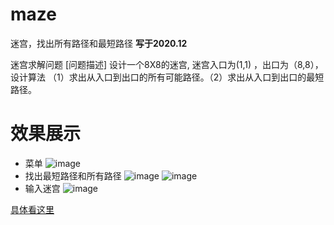 # maze
迷宫，找出所有路径和最短路径
**写于2020.12**

迷宫求解问题
[问题描述]
设计一个8X8的迷宫, 迷宫入口为(1,1) ，出口为（8,8）， 设计算法
（1）求出从入口到出口的所有可能路径。（2）求出从入口到出口的最短路径。

# 效果展示
* 菜单
![image](https://github.com/XiMucoding/maze/assets/91119649/551827b5-8445-40ce-adc9-c399b0d5e1ae)
* 找出最短路径和所有路径
![image](https://github.com/XiMucoding/maze/assets/91119649/34543ec0-f5d2-4fbe-989f-5cc85728856e)
![image](https://github.com/XiMucoding/maze/assets/91119649/4c6dc305-c5ae-489b-b697-07a4459fe342)
* 输入迷宫
![image](https://github.com/XiMucoding/maze/assets/91119649/0e09dc70-d374-4418-a42b-0b4119151565)

[具体看这里](https://blog.csdn.net/weixin_48557496/article/details/112666048)
